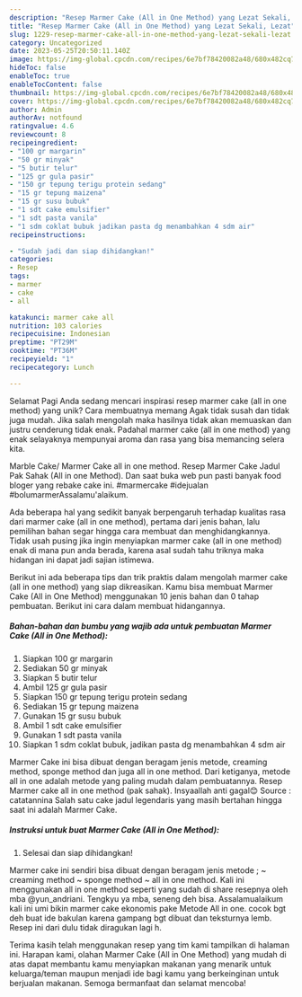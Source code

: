 ```yaml
---
description: "Resep Marmer Cake (All in One Method) yang Lezat Sekali, Lezat"
title: "Resep Marmer Cake (All in One Method) yang Lezat Sekali, Lezat"
slug: 1229-resep-marmer-cake-all-in-one-method-yang-lezat-sekali-lezat
category: Uncategorized
date: 2023-05-25T20:50:11.140Z
image: https://img-global.cpcdn.com/recipes/6e7bf78420082a48/680x482cq70/marmer-cake-all-in-one-method-foto-resep-utama.jpg
hideToc: false
enableToc: true
enableTocContent: false
thumbnail: https://img-global.cpcdn.com/recipes/6e7bf78420082a48/680x482cq70/marmer-cake-all-in-one-method-foto-resep-utama.jpg
cover: https://img-global.cpcdn.com/recipes/6e7bf78420082a48/680x482cq70/marmer-cake-all-in-one-method-foto-resep-utama.jpg
author: Admin
authorAv: notfound
ratingvalue: 4.6
reviewcount: 8
recipeingredient:
- "100 gr margarin"
- "50 gr minyak"
- "5 butir telur"
- "125 gr gula pasir"
- "150 gr tepung terigu protein sedang"
- "15 gr tepung maizena"
- "15 gr susu bubuk"
- "1 sdt cake emulsifier"
- "1 sdt pasta vanila"
- "1 sdm coklat bubuk jadikan pasta dg menambahkan 4 sdm air"
recipeinstructions:

- "Sudah jadi dan siap dihidangkan!"
categories:
- Resep
tags:
- marmer
- cake
- all

katakunci: marmer cake all 
nutrition: 103 calories
recipecuisine: Indonesian
preptime: "PT29M"
cooktime: "PT36M"
recipeyield: "1"
recipecategory: Lunch

---
```



Selamat Pagi Anda sedang mencari inspirasi resep marmer cake (all in one method) yang unik? Cara membuatnya memang Agak tidak susah dan tidak juga mudah. Jika salah mengolah maka hasilnya tidak akan memuaskan dan justru cenderung tidak enak. Padahal marmer cake (all in one method) yang enak selayaknya mempunyai aroma dan rasa yang bisa memancing selera kita.


Marble Cake/ Marmer Cake all in one method. Resep Marmer Cake Jadul Pak Sahak (All in one Method). Dan saat buka web pun pasti banyak food bloger yang rebake cake ini. #marmercake #idejualan #bolumarmerAssalamu&#39;alaikum.

Ada beberapa hal yang sedikit banyak berpengaruh terhadap kualitas rasa dari marmer cake (all in one method), pertama dari jenis bahan, lalu pemilihan bahan segar hingga cara membuat dan menghidangkannya. Tidak usah pusing jika ingin menyiapkan marmer cake (all in one method) enak di mana pun anda berada, karena asal sudah tahu triknya maka hidangan ini dapat jadi sajian istimewa.


Berikut ini ada beberapa tips dan trik praktis dalam mengolah marmer cake (all in one method) yang siap dikreasikan. Kamu bisa membuat Marmer Cake (All in One Method) menggunakan 10 jenis bahan dan 0 tahap pembuatan. Berikut ini cara dalam membuat hidangannya.

<!--inarticleads1-->

##### Bahan-bahan dan bumbu yang wajib ada untuk pembuatan Marmer Cake (All in One Method):

1. Siapkan 100 gr margarin
1. Sediakan 50 gr minyak
1. Siapkan 5 butir telur
1. Ambil 125 gr gula pasir
1. Siapkan 150 gr tepung terigu protein sedang
1. Sediakan 15 gr tepung maizena
1. Gunakan 15 gr susu bubuk
1. Ambil 1 sdt cake emulsifier
1. Gunakan 1 sdt pasta vanila
1. Siapkan 1 sdm coklat bubuk, jadikan pasta dg menambahkan 4 sdm air


Marmer Cake ini bisa dibuat dengan beragam jenis metode, creaming method, sponge method dan juga all in one method. Dari ketiganya, metode all in one adalah metode yang paling mudah dalam pembuatannya. Resep Marmer cake all in one method (pak sahak). Insyaallah anti gagal😊 Source : catatannina Salah satu cake jadul legendaris yang masih bertahan hingga saat ini adalah Marmer Cake. 

<!--inarticleads2-->

##### Instruksi untuk buat Marmer Cake (All in One Method):


1. Selesai dan siap dihidangkan!

Marmer cake ini sendiri bisa dibuat dengan beragam jenis metode ; ~ creaming method ~ sponge method ~ all in one method. Kali ini menggunakan all in one method seperti yang sudah di share resepnya oleh mba @yun_andriani. Tengkyu ya mba, seneng deh bisa. Assalamualaikum kali ini umi bikin marmer cake ekonomis pake Metode All in one. cocok bgt deh buat ide bakulan karena gampang bgt dibuat dan teksturnya lemb. Resep ini dari dulu tidak diragukan lagi h. 

Terima kasih telah menggunakan resep yang tim kami tampilkan di halaman ini. Harapan kami, olahan Marmer Cake (All in One Method) yang mudah di atas dapat membantu kamu menyiapkan makanan yang menarik untuk keluarga/teman maupun menjadi ide bagi kamu yang berkeinginan untuk berjualan makanan. Semoga bermanfaat dan selamat mencoba!
